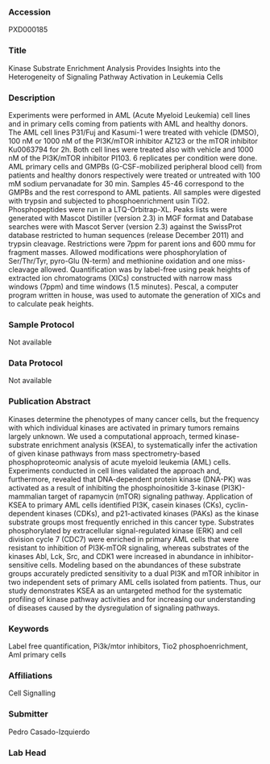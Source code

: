 ### Accession
PXD000185

### Title
Kinase Substrate Enrichment Analysis Provides Insights into the Heterogeneity of Signaling Pathway Activation in Leukemia Cells

### Description
Experiments were performed in AML (Acute Myeloid Leukemia) cell lines and in primary cells coming from patients with AML and healthy donors.  The AML cell lines P31/Fuj and Kasumi-1 were treated with vehicle (DMSO), 100 nM or 1000 nM of the PI3K/mTOR inhibitor AZ123 or the mTOR inhibitor Ku0063794 for 2h. Both cell lines were treated also with vehicle and 1000 nM of the PI3K/mTOR inhibitor PI103. 6 replicates per condition were done.  AML primary cells and GMPBs (G-CSF-mobilized peripheral blood cell) from patients and healthy donors respectively were  treated or untreated with 100 mM sodium pervanadate for 30 min. Samples 45-46 correspond to the GMPBs and the rest correspond to AML patients.   All samples were digested with trypsin and subjected to phosphoenrichment usin TiO2. Phosphopeptides were run in a LTQ-Orbitrap-XL.  Peaks lists were generated with Mascot Distiller (version 2.3) in MGF format and Database searches were with Mascot Server (version 2.3) against the SwissProt database restricted to human sequences (release December 2011) and trypsin cleavage. Restrictions were 7ppm for parent ions and 600 mmu for fragment masses. Allowed modifications were phosphorylation of Ser/Thr/Tyr, pyro-Glu (N-term) and methionine oxidation and one miss-cleavage allowed. Quantification was by label-free using peak heights of extracted ion chromatograms (XICs) constructed with narrow mass windows (7ppm) and time windows (1.5 minutes). Pescal, a computer program written in house, was used to automate the generation of XICs and to calculate peak heights.

### Sample Protocol
Not available

### Data Protocol
Not available

### Publication Abstract
Kinases determine the phenotypes of many cancer cells, but the frequency with which individual kinases are activated in primary tumors remains largely unknown. We used a computational approach, termed kinase-substrate enrichment analysis (KSEA), to systematically infer the activation of given kinase pathways from mass spectrometry-based phosphoproteomic analysis of acute myeloid leukemia (AML) cells. Experiments conducted in cell lines validated the approach and, furthermore, revealed that DNA-dependent protein kinase (DNA-PK) was activated as a result of inhibiting the phosphoinositide 3-kinase (PI3K)-mammalian target of rapamycin (mTOR) signaling pathway. Application of KSEA to primary AML cells identified PI3K, casein kinases (CKs), cyclin-dependent kinases (CDKs), and p21-activated kinases (PAKs) as the kinase substrate groups most frequently enriched in this cancer type. Substrates phosphorylated by extracellular signal-regulated kinase (ERK) and cell division cycle 7 (CDC7) were enriched in primary AML cells that were resistant to inhibition of PI3K-mTOR signaling, whereas substrates of the kinases Abl, Lck, Src, and CDK1 were increased in abundance in inhibitor-sensitive cells. Modeling based on the abundances of these substrate groups accurately predicted sensitivity to a dual PI3K and mTOR inhibitor in two independent sets of primary AML cells isolated from patients. Thus, our study demonstrates KSEA as an untargeted method for the systematic profiling of kinase pathway activities and for increasing our understanding of diseases caused by the dysregulation of signaling pathways.

### Keywords
Label free quantification, Pi3k/mtor inhibitors, Tio2 phosphoenrichment, Aml primary cells

### Affiliations
Cell Signalling

### Submitter
Pedro Casado-Izquierdo

### Lab Head


